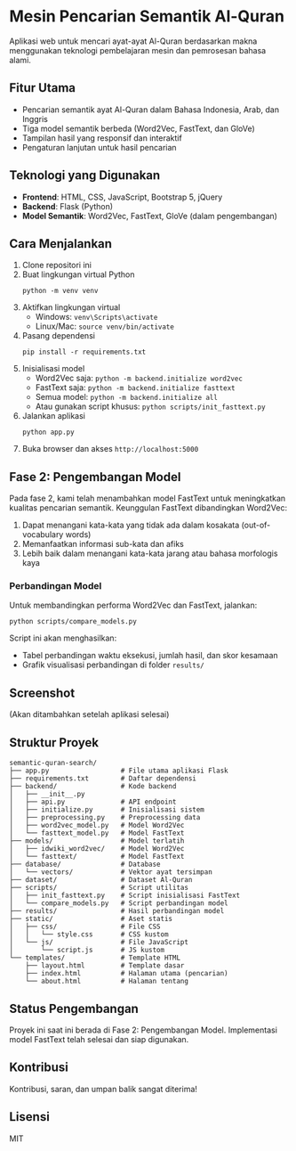 # Mesin Pencarian Semantik Al-Quran

Aplikasi web untuk mencari ayat-ayat Al-Quran berdasarkan makna menggunakan teknologi pembelajaran mesin dan pemrosesan bahasa alami.

## Fitur Utama

- Pencarian semantik ayat Al-Quran dalam Bahasa Indonesia, Arab, dan Inggris
- Tiga model semantik berbeda (Word2Vec, FastText, dan GloVe)
- Tampilan hasil yang responsif dan interaktif
- Pengaturan lanjutan untuk hasil pencarian

## Teknologi yang Digunakan

- **Frontend**: HTML, CSS, JavaScript, Bootstrap 5, jQuery
- **Backend**: Flask (Python)
- **Model Semantik**: Word2Vec, FastText, GloVe (dalam pengembangan)

## Cara Menjalankan

1. Clone repositori ini
2. Buat lingkungan virtual Python
   ```
   python -m venv venv
   ```
3. Aktifkan lingkungan virtual
   - Windows: `venv\Scripts\activate`
   - Linux/Mac: `source venv/bin/activate`
4. Pasang dependensi
   ```
   pip install -r requirements.txt
   ```
5. Inisialisasi model
   - Word2Vec saja: `python -m backend.initialize word2vec`
   - FastText saja: `python -m backend.initialize fasttext`
   - Semua model: `python -m backend.initialize all`
   - Atau gunakan script khusus: `python scripts/init_fasttext.py`
6. Jalankan aplikasi
   ```
   python app.py
   ```
7. Buka browser dan akses `http://localhost:5000`

## Fase 2: Pengembangan Model

Pada fase 2, kami telah menambahkan model FastText untuk meningkatkan kualitas pencarian semantik. Keunggulan FastText dibandingkan Word2Vec:

1. Dapat menangani kata-kata yang tidak ada dalam kosakata (out-of-vocabulary words)
2. Memanfaatkan informasi sub-kata dan afiks
3. Lebih baik dalam menangani kata-kata jarang atau bahasa morfologis kaya

### Perbandingan Model

Untuk membandingkan performa Word2Vec dan FastText, jalankan:

```
python scripts/compare_models.py
```

Script ini akan menghasilkan:

- Tabel perbandingan waktu eksekusi, jumlah hasil, dan skor kesamaan
- Grafik visualisasi perbandingan di folder `results/`

## Screenshot

(Akan ditambahkan setelah aplikasi selesai)

## Struktur Proyek

```
semantic-quran-search/
├── app.py                  # File utama aplikasi Flask
├── requirements.txt        # Daftar dependensi
├── backend/                # Kode backend
│   ├── __init__.py
│   ├── api.py              # API endpoint
│   ├── initialize.py       # Inisialisasi sistem
│   ├── preprocessing.py    # Preprocessing data
│   ├── word2vec_model.py   # Model Word2Vec
│   └── fasttext_model.py   # Model FastText
├── models/                 # Model terlatih
│   ├── idwiki_word2vec/    # Model Word2Vec
│   └── fasttext/           # Model FastText
├── database/               # Database
│   └── vectors/            # Vektor ayat tersimpan
├── dataset/                # Dataset Al-Quran
├── scripts/                # Script utilitas
│   ├── init_fasttext.py    # Script inisialisasi FastText
│   └── compare_models.py   # Script perbandingan model
├── results/                # Hasil perbandingan model
├── static/                 # Aset statis
│   ├── css/                # File CSS
│   │   └── style.css       # CSS kustom
│   └── js/                 # File JavaScript
│       └── script.js       # JS kustom
└── templates/              # Template HTML
    ├── layout.html         # Template dasar
    ├── index.html          # Halaman utama (pencarian)
    └── about.html          # Halaman tentang
```

## Status Pengembangan

Proyek ini saat ini berada di Fase 2: Pengembangan Model. Implementasi model FastText telah selesai dan siap digunakan.

## Kontribusi

Kontribusi, saran, dan umpan balik sangat diterima!

## Lisensi

MIT
